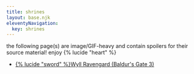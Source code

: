 ```yaml
---
title: shrines
layout: base.njk
eleventyNavigation:
  key: shrines
---
```


the following page(s) are image/GIF-heavy and contain spoilers for their source material! enjoy {% lucide "heart" %}

<p></p>

<ul class="link-list">
<li><a href="/shrines/wyll" class="button" id="wyll" target="_blank">{% lucide "sword" %}Wyll Ravengard (Baldur's Gate 3)</a></li>
</ul>
